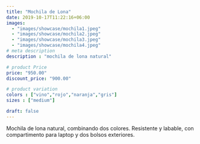 ```yaml
---
title: "Mochila de Lona"
date: 2019-10-17T11:22:16+06:00
images: 
  - "images/showcase/mochila1.jpeg"
  - "images/showcase/mochila2.jpeg"
  - "images/showcase/mochila3.jpeg"
  - "images/showcase/mochila4.jpeg"
# meta description
description : "mochila de lona natural"

# product Price
price: "950.00"
discount_price: "900.00"

# product variation
colors : ["vino","rojo","naranja","gris"]
sizes : ["medium"]

draft: false
---
```


Mochila de lona natural, combinando dos colores. Resistente y labable, con compartimento para laptop y dos bolsos exteriores.